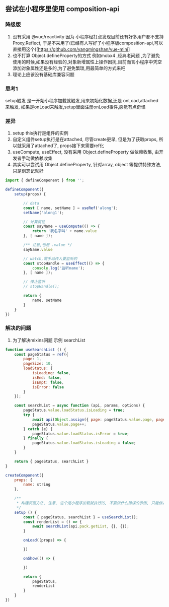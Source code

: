## 尝试在小程序里使用 composition-api

### 降级版
1. 没有采用 @vue/reactivity 因为 小程序经打点发现目前还有好多用户都不支持 Proxy,Reflect, 于是不采用了(已经有人写好了小程序版composition-api,可以直接用这个)[https://github.com/yangmingshan/vue-mini]
2. 也不打算 Object.defineProperty的方式 例如mobx4 ,经典老问题 ,为了避免使用的时候,如果没有经验的,对象新增属性上操作困扰,目前而言小程序中凭空添加对象属性还是多的,为了避免繁琐,用最简单的方式来吧
3. 理论上应该没有基础库兼容问题

### 思考1
setup触发 是一开始小程序加载就触发,用来初始化数据,还是 onLoad,attached 来触发, 如果是onLoad来触发,setup里面注册onLoad事件,感觉有点奇怪

### 差异
1. setup this执行是组件的实例
2. 自定义组件setup执行是在attached, 尽管create更早, 但是为了获取props, 所以就采用了attached了, props接下来需要ref化
3. useCompute, useEffect, 没有采用 Object.defineProperty 做依赖收集, 由开发者手动做依赖收集
4. 其实可以尝试用 Object.defineProperty, 针对array, object 等提供特殊方法, 只是别忘记就好


```js
import { defineComponent } from '';

defineComponent({
    setup(props) {

        // data
        const [ name, setName ] = useRef('along');
        setName('along1');

        // 计算属性
        const sayName = useCompute(() => {
            return '我名字叫' + name.value
        }, [ name ]);

        /** 注意,也是 .value */
        sayName.value

        // watch,需手动传入要监听的
        const stopHandle = useEffect(() => {
            console.log('监听name');            
        }, [ name ]);

        // 停止监听
        // stopHandle();

        return {
            name, setName
        }
    }
})


```

### 解决的问题
1. 为了解决mixins问题
示例 searchList

```js
function useSearchList () {
    const pageStatus = ref({
        page: 1,
        pageSize: 10,
        loadStatus: {
            isLoading: false,
            isEnd: false,
            isEmpt: false,
            isError: false
        }
    });

    const searchList = async function (api, params, options) {
        pageStatus.value.loadStatus.isLoading = true;
        try {
            await api(Object.assign({ page: pageStatus.value.page, pageSize: pageStatus.value.pageSize }, params));
            pageStatus.value.page++;
        } catch (e) {
            pageStatus.value.loadStatus.isError = true;
        } finally {
            pageStatus.value.loadStatus.isLoading = false;
        }
    }

    return { pageStatus, searchList }
}

createComponent({
    props: {
        name: string
    },

    /** 
     * 构建页面方法, 注意, 这个是小程序加载就执行的, 不要做什么错误的示例, 只能做初始化的
     */
    setup () {
        const { pageStatus, searchList } = useSearchList();
        const renderList = () => {
            await searchList(api.pack.getList, {}, {});
        }

        onLoad((props) => {

        })

        onShow(() => {

        })

        return {
            pageStatus,
            renderList
        }
    }
})

```